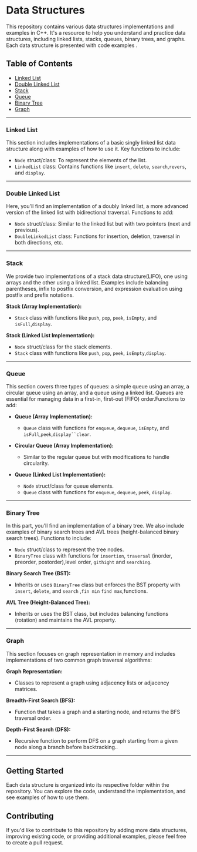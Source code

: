 # Data Structures 

This repository contains various data structures implementations and examples in C++. It's a resource to help you understand and practice data structures, including linked lists, stacks, queues, binary trees, and graphs. Each data structure is presented with code examples .

## Table of Contents

- [Linked List](#linked-list)
- [Double Linked List](#double-linked-list)
- [Stack](#stack)
- [Queue](#queue)
- [Binary Tree](#binary-tree)
- [Graph](#graph)

---

### Linked List

This section includes implementations of a basic singly linked list data structure along with examples of how to use it. Key functions to include:
- `Node` struct/class: To represent the elements of the list.
- `LinkedList` class: Contains functions like `insert`, `delete`, `search`,`revers`,  and `display`.

---

### Double Linked List

Here, you'll find an implementation of a doubly linked list, a more advanced version of the linked list with bidirectional traversal. Functions to add:
- `Node` struct/class: Similar to the linked list but with two pointers (next and previous).
- `DoubleLinkedList` class: Functions for insertion, deletion, traversal in both directions, etc.

---

### Stack

We provide two implementations of a stack data structure(LIFO), one using arrays and the other using a linked list. Examples include balancing parentheses, infix to postfix conversion, and expression evaluation using postfix and prefix notations.

**Stack (Array Implementation):**
- `Stack` class with functions like `push`, `pop`, `peek`, `isEmpty`, and `isFull`,`display`.

**Stack (Linked List Implementation):**
- `Node` struct/class for the stack elements.
- `Stack` class with functions like `push`, `pop`, `peek`, `isEmpty`,`display`.

---

### Queue

This section covers three types of queues: a simple queue using an array, a circular queue using an array, and a queue using a linked list. Queues are essential for managing data in a first-in, first-out (FIFO) order.Functions to add:

- **Queue (Array Implementation):**
  - `Queue` class with functions for `enqueue`, `dequeue`, `isEmpty`, and `isFull`,`peek`,`display``clear`.

- **Circular Queue (Array Implementation):**
  - Similar to the regular queue but with modifications to handle circularity.

- **Queue (Linked List Implementation):**
  - `Node` struct/class for queue elements.
  - `Queue` class with functions for `enqueue`, `dequeue`, `peek`, `display`.

---

### Binary Tree

In this part, you'll find an implementation of a binary tree. We also include examples of binary search trees and AVL trees (height-balanced binary search trees). Functions to include:
- `Node` struct/class to represent the tree nodes.
- `BinaryTree` class with functions for `insertion`, `traversal` (inorder, preorder, postorder),level order, `githight` and `searching`.

**Binary Search Tree (BST):**
- Inherits or uses `BinaryTree` class but enforces the BST property with `insert`, `delete`, and `search` ,`fin min` `find max`,functions.

**AVL Tree (Height-Balanced Tree):**
- Inherits or uses the BST class, but includes balancing functions (rotation) and maintains the AVL property.

---

### Graph

This section focuses on graph representation in memory and includes implementations of two common graph traversal algorithms:

**Graph Representation:**
- Classes to represent a graph using adjacency lists or adjacency matrices.

**Breadth-First Search (BFS):**
- Function that takes a graph and a starting node, and returns the BFS traversal order.

**Depth-First Search (DFS):**
- Recursive function to perform DFS on a graph starting from a given node along a branch before backtracking..

---

## Getting Started

Each data structure is organized into its respective folder within the repository. You can explore the code, understand the implementation, and see examples of how to use them.

## Contributing

If you'd like to contribute to this repository by adding more data structures, improving existing code, or providing additional examples, please feel free to create a pull request.

